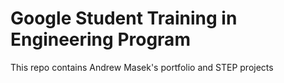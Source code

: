# Google Student Training in Engineering Program

This repo contains Andrew Masek's portfolio and STEP projects
